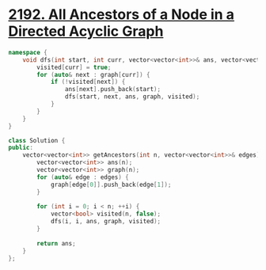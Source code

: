 # [2192. All Ancestors of a Node in a Directed Acyclic Graph](https://leetcode.com/problems/all-ancestors-of-a-node-in-a-directed-acyclic-graph/)

```c++
namespace {
    void dfs(int start, int curr, vector<vector<int>>& ans, vector<vector<int>>& graph, vector<bool>& visited) {
        visited[curr] = true;
        for (auto& next : graph[curr]) {
            if (!visited[next]) {
                ans[next].push_back(start);
                dfs(start, next, ans, graph, visited);
            }
        }
    }
}

class Solution {
public:
    vector<vector<int>> getAncestors(int n, vector<vector<int>>& edges) {
        vector<vector<int>> ans(n);
        vector<vector<int>> graph(n);
        for (auto& edge : edges) {
            graph[edge[0]].push_back(edge[1]);
        }
        
        for (int i = 0; i < n; ++i) {
            vector<bool> visited(n, false);
            dfs(i, i, ans, graph, visited);
        }
        
        return ans;
    }
};
```
